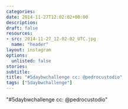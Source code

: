 ```yaml
---
categories:
date: 2014-11-27T12:02:02+00:00
description:
draft: false
resources:
- src: 2014-11-27_12-02-02_UTC.jpg
  name: "header"
layout: instagram
options:
  unlisted: false
stories:
subtitle:
title: "#5daybwchallenge cc: @pedrocustodio"
tags: ["5daybwchallenge"]
---
```


"#5daybwchallenge cc: @pedrocustodio"
